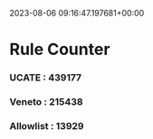 2023-08-06 09:16:47.197681+00:00
# Rule Counter 
 ### UCATE : 439177

 ### Veneto : 215438

 ### Allowlist : 13929